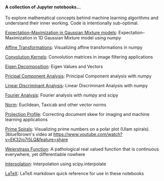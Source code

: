 #### A collection of Jupyter notebooks... 

To explore mathematical concepts behind machine learning algorithms and understand their inner working. Code is intentionally sub-optimal.

[Expectation&ndash;Maximization in Gaussian Mixture models](https://github.com/vinayshanbhag/math/blob/master/Expectation_Maximization.ipynb): Expectation&ndash;Maximization in 1D Gaussian Mixture model using numpy

[Affine Transformations](https://github.com/vinayshanbhag/math/blob/master/Affine_Transformations.ipynb): Visualizing affine transformations in numpy

[Convolution Kernels](https://github.com/vinayshanbhag/math/blob/master/Convolution_Kernels.ipynb): Convolution matrices in image filtering applications
 
[Eigen Decomposition](https://github.com/vinayshanbhag/math/blob/master/Eigen_Vectors.ipynb): Eigen Values and Vectors

[Pricipal Component Analysis](https://github.com/vinayshanbhag/math/blob/master/Principal_Component_Analysis.ipynb): Principal Component analysis with numpy

[Linear Discriminant Analysis](https://github.com/vinayshanbhag/math/blob/master/Linear_Discriminant_Analysis.ipynb): Linear Discriminant Analysis with numpy

[Fourier Analysis](https://github.com/vinayshanbhag/math/blob/master/Fourier_Analysis.ipynb): Fourier analysis with numpy and scipy

[Norm](https://github.com/vinayshanbhag/math/blob/master/Norm.ipynb): Euclidean, Taxicab and other vector norms

[Projection Profile](https://github.com/vinayshanbhag/math/blob/master/ProjectionProfile.ipynb): Correcting document skew for imaging and machine learning applications

[Prime Spirals](https://github.com/vinayshanbhag/math/blob/master/prime_spiral.ipynb): Visualizing prime numbers on a polar plot (Ulam spirals). 3blue1brown's video at https://www.youtube.com/watch?v=EK32jo7i5LQ&feature=share

[Weierstrass Function](https://github.com/vinayshanbhag/math/blob/master/Weierstrass.ipynb): A pathological real valued function that is continuous everywhere, yet differentiable nowhere

[Interpolation](https://github.com/vinayshanbhag/math/blob/master/Interpolation.ipynb): Interpolation using scipy.interpolate

[LaTeX](https://github.com/vinayshanbhag/math/blob/master/Latex_Quick_Reference.ipynb): LaTeX markdown quick reference for use in these notebooks

